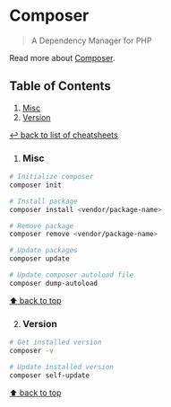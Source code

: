 # Composer
> A Dependency Manager for PHP

Read more about [Composer](https://getcomposer.org/).

## Table of Contents

1. [Misc](#misc)
1. [Version](#version)

[↩ back to list of cheatsheets](README.md#list-of-cheatsheets)

1. ### Misc

```bash
# Initialize composer
composer init

# Install package
composer install <vendor/package-name>

# Remove package
composer remove <vendor/package-name>

# Update packages
composer update

# Update composer autoload file
composer dump-autoload
```

[⬆ back to top](#table-of-contents)

2. ### Version

```bash
# Get installed version
composer -v

# Update installed version
composer self-update
```

[⬆ back to top](#table-of-contents)